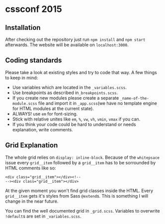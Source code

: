 # cssconf 2015
## Installation
After checking out the repository just run `npm install` and `npm start` afterwards. The website will be available on `localhost:3000`.

## Coding standards
Please take a look at existing styles and try to code that way. A few things to keep in mind:
* Use variables which are located in the `_variables.scss`.
* Use breakpoints as described in`_breakpoints.scss`.
* If you create new modules please create a separate `_name-of-the-module.scss` file and import it in `_app.scss`(we have no template engine for HTML modules at the current state).
* ALWAYS! use `em` for font-sizing.
* Stick with relative unites like `em`, `%`, `vw`, `vh`, `vmin`, `vmax` if you can.
* If you think your code could be hard to understand or needs explanation, write comments.

## Grid Explanation
The whole grid relies on `display: inline-block`. Because of the `whitepsace` issue every `grid__item` followed by a `grid__item` has to be sorrounded by HTML comments like so:

```
<div class="grid__item"></div><!--
--><div class="grid__item"></div>
```
At the given moment you won't find grid classes inside the HTML. Every `grid__item` gets it's styles from Sass `@extend`s. This is something I will change in the near future.

You can find the well documented grid in `_grid.scss`. Variables to overwrite `!default`s are set in `_variables.scss`.